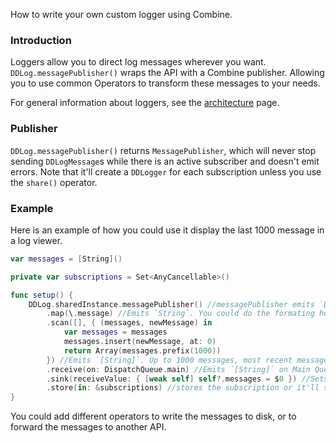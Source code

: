 How to write your own custom logger using Combine.

### Introduction

Loggers allow you to direct log messages wherever you want. `DDLog.messagePublisher()` wraps the API with a Combine publisher. Allowing you to use common Operators to transform these messages to your needs.

For general information about loggers, see the [architecture](Architecture.md) page.

### Publisher

`DDLog.messagePublisher()` returns `MessagePublisher`, which will never stop sending `DDLogMessage`s while there is an active subscriber and doesn't emit errors. Note that it'll create a `DDLogger` for each subscription unless you use the `share()` operator.

### Example

Here is an example of how you could use it display the last 1000 message in a log viewer.

```swift
var messages = [String]()

private var subscriptions = Set<AnyCancellable>()

func setup() {
    DDLog.sharedInstance.messagePublisher() //messagePublisher emits `DDLogMessage`
        .map(\.message) //Emits `String`. You could do the formating here if you wanted.
        .scan([], { (messages, newMessage) in
            var messages = messages
            messages.insert(newMessage, at: 0)
            return Array(messages.prefix(1000))
        }) //Emits `[String]`. Up to 1000 messages, most recent message is first.
        .receive(on: DispatchQueue.main) //Emits `[String]` on Main Queue
        .sink(receiveValue: { [weak self] self?.messages = $0 }) //Sets `[String]` to local storage avoiding retain cycle.
        .store(in: &subscriptions) //stores the subscription or it'll stop emitting events right away
}
```

You could add different operators to write the messages to disk, or to forward the messages to another API. 
